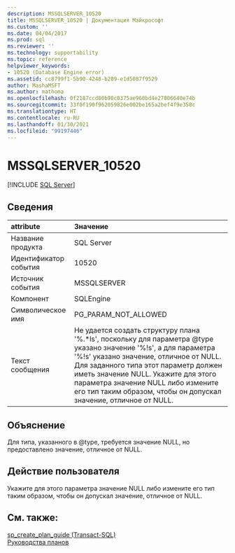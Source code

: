 ```yaml
---
description: MSSQLSERVER_10520
title: MSSQLSERVER_10520 | Документация Майкрософт
ms.custom: ''
ms.date: 04/04/2017
ms.prod: sql
ms.reviewer: ''
ms.technology: supportability
ms.topic: reference
helpviewer_keywords:
- 10520 (Database Engine error)
ms.assetid: cc8799f1-5b90-4248-b209-e1d5087f9529
author: MashaMSFT
ms.author: mathoma
ms.openlocfilehash: 0f2187ccd80b90c0375ae960bd4e27806640e74b
ms.sourcegitcommit: 33f0f190f962059826e002be165a2bef4f9e350c
ms.translationtype: HT
ms.contentlocale: ru-RU
ms.lasthandoff: 01/30/2021
ms.locfileid: "99197446"
---
```

# <a name="mssqlserver_10520"></a>MSSQLSERVER_10520
 [!INCLUDE [SQL Server](../../includes/applies-to-version/sqlserver.md)]
  
## <a name="details"></a>Сведения  
  
| attribute | Значение |  
| :-------- | :---- |  
|Название продукта|SQL Server|  
|Идентификатор события|10520|  
|Источник события|MSSQLSERVER|  
|Компонент|SQLEngine|  
|Символическое имя|PG_PARAM_NOT_ALLOWED|  
|Текст сообщения|Не удается создать структуру плана '%.*ls', поскольку для параметра @type указано значение '%!s', а для параметра '%!s' указано значение, отличное от NULL. Для заданного типа этот параметр должен иметь значение NULL. Укажите для этого параметра значение NULL либо измените его тип таким образом, чтобы он допускал значение, отличное от NULL.|  
  
## <a name="explanation"></a>Объяснение  
Для типа, указанного в @type, требуется значение NULL, но предоставлено значение, отличное от NULL.  
  
## <a name="user-action"></a>Действие пользователя  
Укажите для этого параметра значение NULL либо измените его тип таким образом, чтобы он допускал значение, отличное от NULL.  
  
## <a name="see-also"></a>См. также:  
[sp_create_plan_guide (Transact-SQL)](~/relational-databases/system-stored-procedures/sp-create-plan-guide-transact-sql.md)  
[Руководства планов](~/relational-databases/performance/plan-guides.md)  
  
